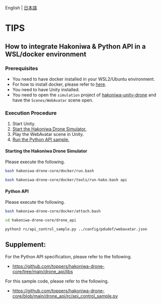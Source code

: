 English | [日本語](docker-python-api.md)

# TIPS

## How to integrate Hakoniwa & Python API in a WSL/docker environment

### Prerequisites

- You need to have docker installed in your WSL2/Ubuntu environment.
- For how to install docker, please refer to [here](docker-setup.md).
- You need to have Unity installed.
- You need to open the `simulation` project of [hakoniwa-unity-drone](https://github.com/hakoniwalab/hakoniwa-unity-drone) and have the `Scenes/WebAvatar` scene open.


### Execution Procedure

1.  Start Unity.
2.  [Start the Hakoniwa Drone Simulator.](#starting-the-hakoniwa-drone-simulator)
3.  Play the WebAvatar scene in Unity.
4.  [Run the Python API sample.](#python-api)




#### Starting the Hakoniwa Drone Simulator

Please execute the following.

```bash
bash hakoniwa-drone-core/docker/run.bash
```

```bash
bash hakoniwa-drone-core/docker/tools/run-hako.bash api
```


#### Python API
Please execute the following.

```bash
bash hakoniwa-drone-core/docker/attach.bash
```

```bash
cd hakoniwa-drone-core/drone_api
```

```bash
python3 rc/api_control_sample.py ../config/pdudef/webavatar.json
```

## Supplement:

For the Python API specification, please refer to the following.

- https://github.com/toppers/hakoniwa-drone-core/tree/main/drone_api/libs

For this sample code, please refer to the following.

- https://github.com/toppers/hakoniwa-drone-core/blob/main/drone_api/rc/api_control_sample.py